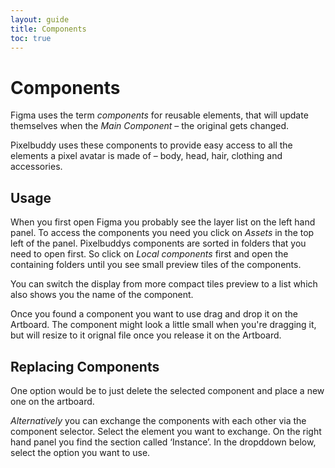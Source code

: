 ```yaml
---
layout: guide
title: Components
toc: true
---
```


# Components
Figma uses the term *components* for reusable elements, that will update themselves when the *Main Component* – the original gets changed.

Pixelbuddy uses these components to provide easy access to all the elements a pixel avatar is made of – body, head, hair, clothing and accessories.

## Usage
When you first open Figma you probably see the layer list on the left hand panel. To access the components you need you click on *Assets* in the top left of the panel. 
Pixelbuddys components are sorted in folders that you need to open first. So click on *Local components* first and open the containing folders until you see small preview tiles of the components.

You can switch the display from more compact tiles preview to a list which also shows you the name of the component.

Once you found a component you want to use drag and drop it on the Artboard. The component might look a little small when you're dragging it, but will resize to it orignal file once you release it on the Artboard.

## Replacing Components
One option would be to just delete the selected component and place a new one on the artboard.

*Alternatively* you can exchange the components with each other via the component selector.
Select the element you want to exchange. 
On the right hand panel you find the section called ‘Instance’. In the dropddown below, select the option you want to use.